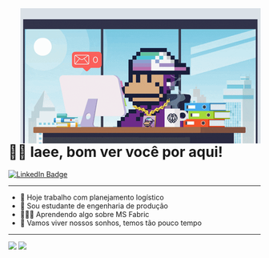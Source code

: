 <img src = "banner.gif" widght = "325px" align = "right">

# 👋🏻 Iaee, bom ver você por aqui!  


<div id = "badges">
<a href = "https://www.linkedin.com/in/matheusmalentaqui/">
  <img src = "https://img.shields.io/badge/LinkedIn-blue?style-for-the-badge&logo=linkedin&logoColor=white" alt = "LinkedIn Badge"/>
</a>
</div>

---
- 🔭 Hoje trabalho com planejamento logístico
- 🌱 Sou estudante de engenharia de produção
- 👨🏻‍💻 Aprendendo algo sobre MS Fabric
- 💭 Vamos viver nossos sonhos, temos tão pouco tempo

<!-- 
<div>
<img src = "https://github.com/devicons/devicon/blob/master/icons/figma/figma-original.svg" title = "Figma" alt = "Figma" widgth = "40" heigth = "40" /> &nbsp;
</div>
-->
---
<div = align = "left">
<img heigth = "180em" src = "https://github-readme-stats.vercel.app/api/top-langs/?username=omalentaqui&show_icons=true&theme=material-palenight&count_private=true" />
<img heigth = "180em" src = "https://github-readme-stats.vercel.app/api?username=omalentaqui&show_icons=true&show_icons=true&theme=material-palenight&count_private=true" />
</div>
